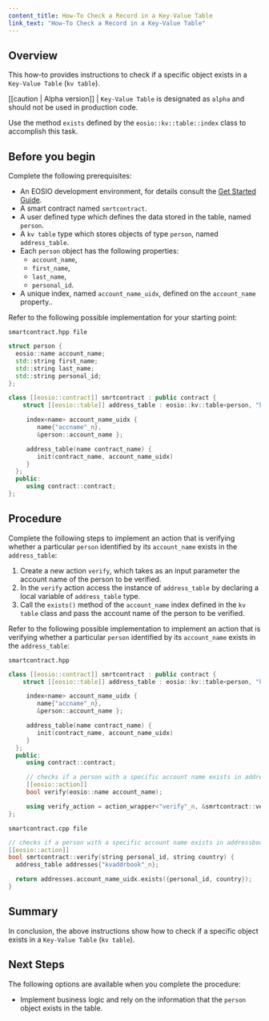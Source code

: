 ```yaml
---
content_title: How-To Check a Record in a Key-Value Table
link_text: "How-To Check a Record in a Key-Value Table"
---
```


## Overview

This how-to provides instructions to check if a specific object exists in a `Key-Value Table` (`kv table`).

[[caution | Alpha version]]
| `Key-Value Table` is designated as `alpha` and should not be used in production code.

Use the  method `exists` defined by the `eosio::kv::table::index` class to accomplish this task.

## Before you begin

Complete the following prerequisites:

* An EOSIO development environment, for details consult the [Get Started Guide](https://developers.eos.io/welcome/latest/getting-started-guide/index).
* A smart contract named `smrtcontract`.
* A user defined type which defines the data stored in the table, named `person`.
* A `kv table` type which stores objects of type `person`, named `address_table`.
* Each `person` object has the following properties:
  * `account_name`,
  * `first_name`,
  * `last_name`,
  * `personal_id`.
* A unique index, named `account_name_uidx`, defined on the `account_name` property..

Refer to the following possible implementation for your starting point:

`smartcontract.hpp file`

```cpp
struct person {
  eosio::name account_name;
  std::string first_name;
  std::string last_name;
  std::string personal_id;
};

class [[eosio::contract]] smrtcontract : public contract {
    struct [[eosio::table]] address_table : eosio::kv::table<person, "kvaddrbook"_n> {

     index<name> account_name_uidx {
        name{"accname"_n},
        &person::account_name };

     address_table(name contract_name) {
        init(contract_name, account_name_uidx)
     }
  };
  public:
     using contract::contract;
};
```

## Procedure

Complete the following steps to implement an action that is verifying whether a particular `person` identified by its `account_name` exists in the `address_table`:

1. Create a new action `verify`, which takes as an input parameter the account name of the person to be verified.
2. In the `verify` action access the instance of `address_table` by declaring a local variable of `address_table` type.
3. Call the `exists()` method of the `account_name` index defined in the `kv table` class and pass the account name of the person to be verified.

Refer to the following possible implementation to implement an action that is verifying whether a particular `person` identified by its `account_name` exists in the `address_table`:

`smartcontract.hpp`

```cpp
class [[eosio::contract]] smrtcontract : public contract {
    struct [[eosio::table]] address_table : eosio::kv::table<person, "kvaddrbook"_n> {

     index<name> account_name_uidx {
        name{"accname"_n},
        &person::account_name };

     address_table(name contract_name) {
        init(contract_name, account_name_uidx)
     }
  };
  public:
     using contract::contract;

     // checks if a person with a specific account name exists in addressbook
     [[eosio::action]]
     bool verify(eosio::name account_name);

     using verify_action = action_wrapper<"verify"_n, &smrtcontract::verify>;
};
```

`smartcontract.cpp file`

```cpp
// checks if a person with a specific account name exists in addressbook
[[eosio::action]]
bool smrtcontract::verify(string personal_id, string country) {
  address_table addresses{"kvaddrbook"_n};

  return addresses.account_name_uidx.exists({personal_id, country});
}
```

## Summary

In conclusion, the above instructions show how to check if a specific object exists in a `Key-Value Table` (`kv table`).

## Next Steps

The following options are available when you complete the procedure:

* Implement business logic and rely on the information that the `person` object exists in the table.
